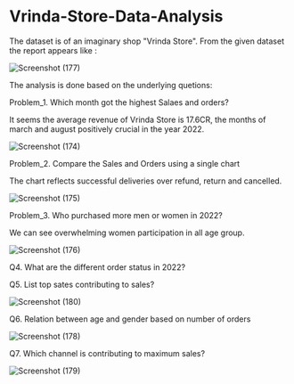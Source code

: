# Vrinda-Store-Data-Analysis

The dataset is of an imaginary shop "Vrinda Store". From the given dataset the report appears like :

![Screenshot (177)](https://github.com/DebopriyoSarkar97/Vrinda-Store-Data-Analysis/assets/107385671/4861ff3d-e369-4746-b733-14dff0bf9de3)

The analysis is done based on the underlying quetions:

Problem_1. Which month got the highest Salaes and orders?


It seems the average revenue of Vrinda Store is 17.6CR, the months of march and august positively crucial in the year 2022.

![Screenshot (174)](https://github.com/DebopriyoSarkar97/Vrinda-Store-Data-Analysis/assets/107385671/00d8589f-38b9-4aae-a636-9fb88a2057c8)

Problem_2. Compare the Sales and Orders using a single chart

The chart reflects successful deliveries over refund, return and cancelled.

![Screenshot (175)](https://github.com/DebopriyoSarkar97/Vrinda-Store-Data-Analysis/assets/107385671/4356cd73-8864-44ee-a516-fcddb61e6da3)

Problem_3. Who purchased more men or women in 2022?

We can see overwhelming women participation in all age group. 

![Screenshot (176)](https://github.com/DebopriyoSarkar97/Vrinda-Store-Data-Analysis/assets/107385671/bd17b515-d9e1-4071-8c45-46c6bef7738f)

Q4. What are the different order status in 2022?


Q5. List top sates contributing to sales? 

![Screenshot (180)](https://github.com/DebopriyoSarkar97/Vrinda-Store-Data-Analysis/assets/107385671/fbf2a8ba-906b-43ec-9935-42f46ad89ab7)

Q6. Relation between age and gender based on number of orders

![Screenshot (178)](https://github.com/DebopriyoSarkar97/Vrinda-Store-Data-Analysis/assets/107385671/7b3b5550-4755-4c9a-b049-6a94f8c751ce)


Q7. Which channel is contributing to maximum sales?

![Screenshot (179)](https://github.com/DebopriyoSarkar97/Vrinda-Store-Data-Analysis/assets/107385671/c95c6fe3-37f1-4692-bf23-fe8b75d68894)













